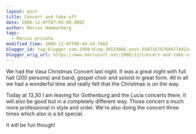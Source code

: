 ```yaml
---
layout: post
title: Concert and take-off
date: 2006-12-07T07:03:00.000Z
author: Marcus Hammarberg
tags:
  - Marcus private
modified_time: 2006-12-07T08:44:24.766Z
blogger_id: tag:blogger.com,1999:blog-36533086.post-5507157676047744234
blogger_orig_url: https://www.marcusoft.net/2006/12/concert-and-take-off.html
---
```


We had
the Vasa Christmas Concert last night. It was a great night with full
hall (200 persons) and band, gospel choir and soloist in great form. All
in all we had a wonderful time and really felt that the Christmas is on
the way.

Today at 13,30 I am leaving for Gothenburg and the Lucia concerts there.
It will also be good but in a completely different way. Those concert a
much more professional in style and order. We're also doing the concert
three times which also is a bit special.

It will be fun though!
